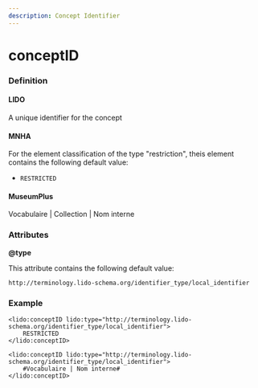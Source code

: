 ```yaml
---
description: Concept Identifier
---
```


# conceptID

### Definition

#### LIDO

A unique identifier for the concept

#### MNHA

For the element classification of the type "restriction", theis element contains the following default value:

* `RESTRICTED`

#### MuseumPlus

Vocabulaire \| Collection \| Nom interne

### Attributes

**@type**

This attribute contains the following default value:

`http://terminology.lido-schema.org/identifier_type/local_identifier`

### Example

```markup
<lido:conceptID lido:type="http://terminology.lido-schema.org/identifier_type/local_identifier">
    RESTRICTED
</lido:conceptID>
```

```markup
<lido:conceptID lido:type="http://terminology.lido-schema.org/identifier_type/local_identifier">
    #Vocabulaire | Nom interne#
</lido:conceptID>
```

